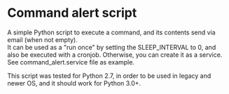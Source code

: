 # Command alert script
A simple Python script to execute a command, and its contents send via email (when not empty).\
It can be used as a "run once" by setting the SLEEP_INTERVAL to 0, and also be executed with a cronjob. Otherwise, you can create it as a service. See command_alert.service file as example.

This script was tested for Python 2.7, in order to be used in legacy and newer OS, and it should work for Python 3.0+.
